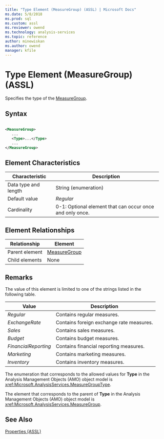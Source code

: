 ```yaml
---
title: "Type Element (MeasureGroup) (ASSL) | Microsoft Docs"
ms.date: 5/8/2018
ms.prod: sql
ms.custom: assl
ms.reviewer: owend
ms.technology: analysis-services
ms.topic: reference
author: minewiskan
ms.author: owend
manager: kfile
---
```

# Type Element (MeasureGroup) (ASSL)

  Specifies the type of the [MeasureGroup](../objects/measuregroup-element-assl.md).  
  
## Syntax  
  
```xml  
  
<MeasureGroup>  
   ...  
   <Type>...</Type>  
   ...  
</MeasureGroup>  
```  
  
## Element Characteristics  
  
|Characteristic|Description|  
|--------------------|-----------------|  
|Data type and length|String (enumeration)|  
|Default value|*Regular*|  
|Cardinality|0-1: Optional element that can occur once and only once.|  
  
## Element Relationships  
  
|Relationship|Element|  
|------------------|-------------|  
|Parent element|[MeasureGroup](../objects/measuregroup-element-assl.md)|  
|Child elements|None|  
  
## Remarks  
 The value of this element is limited to one of the strings listed in the following table.  
  
|Value|Description|  
|-----------|-----------------|  
|*Regular*|Contains regular measures.|  
|*ExchangeRate*|Contains foreign exchange rate measures.|  
|*Sales*|Contains sales measures.|  
|*Budget*|Contains budget measures.|  
|*FinancialReporting*|Contains financial reporting measures.|  
|*Marketing*|Contains marketing measures.|  
|*Inventory*|Contains inventory measures.|  
  
 The enumeration that corresponds to the allowed values for **Type** in the Analysis Management Objects (AMO) object model is <xref:Microsoft.AnalysisServices.MeasureGroupType>.  
  
 The element that corresponds to the parent of **Type** in the Analysis Management Objects (AMO) object model is <xref:Microsoft.AnalysisServices.MeasureGroup>.  
  
## See Also  
 [Properties &#40;ASSL&#41;](properties-assl.md)  
  
  
